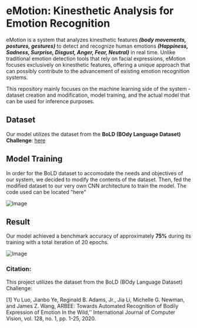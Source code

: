 # eMotion: Kinesthetic Analysis for Emotion Recognition

eMotion is a system that analyzes kinesthetic features ***(body movements, postures, gestures)*** to detect and recognize human emotions ***(Happiness, Sadness, Surprise, Disgust, Anger, Fear, Neutral)*** in real time. Unlike traditional emotion detection tools that rely on facial expressions, eMotion focuses exclusively on kinesthetic features, offering a unique approach that can possibly contribute to the advancement of existing emotion recognition systems.

This repository mainly focuses on the machine learning side of the system - dataset creation and modification, model training, and the actual model that can be used for inference purposes.

## Dataset
Our model utilizes the dataset from the **BoLD (BOdy Language Dataset) Challenge**: [here](https://cydar.ist.psu.edu/emotionchallenge/dataset.php)

## Model Training
In order for the BoLD dataset to accomodate the needs and objectives of our system, we decided to modify the contents of the dataset. Then, fed the modified dataset to our very own CNN architecture to train the model. The code used can be located "here"

![Image](https://github.com/user-attachments/assets/edcdb371-7fda-42d7-896e-1cf99a6effbf)

## Result
Our model achieved a benchmark accuracy of approximately **75%** during its training with a total iteration of 20 epochs.

![Image](https://github.com/user-attachments/assets/9daec850-4e3d-43bb-987d-c8466d83229f)

### Citation:
This project utilizes the dataset from the BoLD (BOdy Language Dataset) Challenge:

[1] Yu Luo, Jianbo Ye, Reginald B. Adams, Jr., Jia Li, Michelle G. Newman, and James Z. Wang, ARBEE: Towards Automated Recognition of Bodily Expression of Emotion In the Wild,'' International Journal of Computer Vision, vol. 128, no. 1, pp. 1-25, 2020.
